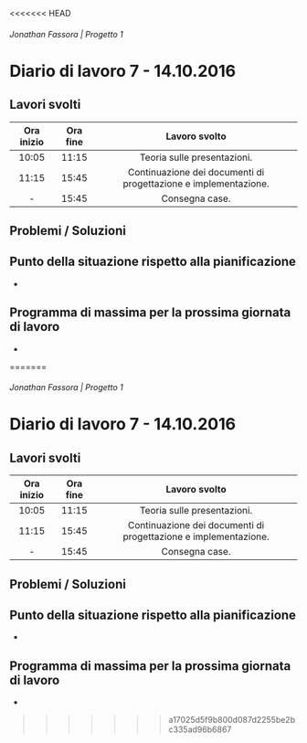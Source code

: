 <<<<<<< HEAD
###### Jonathan Fassora | Progetto 1
# Diario di lavoro 7 - 14.10.2016
## Lavori svolti

| Ora inizio | Ora fine | Lavoro svolto |
|:-------------:|:-------------:|:-----:|
| 10:05 | 11:15 | Teoria sulle presentazioni. |
| 11:15 | 15:45 | Continuazione dei documenti di progettazione e implementazione. |
| - | 15:45 | Consegna case. |

## Problemi / Soluzioni

## Punto della situazione rispetto alla pianificazione
-
## Programma di massima per la prossima giornata di lavoro
-
=======
###### Jonathan Fassora | Progetto 1
# Diario di lavoro 7 - 14.10.2016
## Lavori svolti

| Ora inizio | Ora fine | Lavoro svolto |
|:-------------:|:-------------:|:-----:|
| 10:05 | 11:15 | Teoria sulle presentazioni. |
| 11:15 | 15:45 | Continuazione dei documenti di progettazione e implementazione. |
| - | 15:45 | Consegna case. |

## Problemi / Soluzioni

## Punto della situazione rispetto alla pianificazione
-
## Programma di massima per la prossima giornata di lavoro
-
>>>>>>> a17025d5f9b800d087d2255be2bc335ad96b6867
